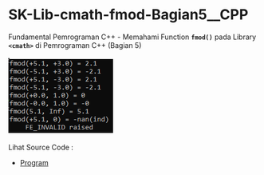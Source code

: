 # SK-Lib-cmath-fmod-Bagian5__CPP
Fundamental Pemrograman C++ - Memahami Function <code><b>fmod()</b></code> pada Library <code><b>&lt;cmath></b></code> di Pemrograman C++ (Bagian 5)<br><br>
<img src="https://github.com/RizkyKhapidsyah/SK-Lib-cmath-fmod-Bagian5__CPP/blob/master/SK-Lib-cmath-fmod-Bagian5__CPP/result/001.PNG"><br><br>
Lihat Source Code : <br>
- <a href="https://github.com/RizkyKhapidsyah/SK-Lib-cmath-fmod-Bagian5__CPP/blob/master/SK-Lib-cmath-fmod-Bagian5__CPP/Source.cpp">Program</a>
